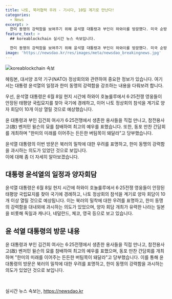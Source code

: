 ```yaml
---
title: 나토, 북러협력 우려 - 기시다, 10일 계기로 만난다!
categories:
  - News
excerpt: >
  한미 동맹의 강력함을 보여주기 위해 윤석열 대통령과 부인이 하와이를 방문했다. 미국 순방의 첫 일정으로 6·25전쟁 영웅들의 안장된 태평양 국립묘지를 찾아 국기에 경례하고 헌화를 바치는 등 미국과의 결속을 과시했다. 나토 정상회의 참석을 계기로 양자 회담이 10개 이상 열릴 것으로 전망되는 가운데, 윤 대통령과 기시다 후미오 일본 총리가 다시 머리를 맞대기로 합의하며 동맹 수준으로 관계를 복원한 북러의 동북아시아 정세에 대한 우려와 공동 대응에 대한 위기감이 반영되고 있다.
feature_text: >
  ## koreablockchain 실시간 뉴스 속보입니다.

  한미 동맹의 강력함을 보여주기 위해 윤석열 대통령과 부인이 하와이를 방문했다. 미국 순방의 첫 일정으로 6·25전쟁 영웅들의 안장된 태평양 국립묘지를 찾아 국기에 경례하고 헌화를 바치는 등 미국과의 결속을 과시했다. 나토 정상회의 참석을 계기로 양자 회담이 10개 이상 열릴 것으로 전망되는 가운데, 윤 대통령과 기시다 후미오 일본 총리가 다시 머리를 맞대기로 합의하며 동맹 수준으로 관계를 복원한 북러의 동북아시아 정세에 대한 우려와 공동 대응에 대한 위기감이 반영되고 있다.
image: 'https://newsdao.kr/res/images/meta/newsdao_breakingnews.jpg'
---
```


<p><img src="https://newsdao.kr/res/images/meta/newsdao_breakingnews.jpg" alt="koreablockchain 속보" /></p>

<p>헤링본, 대서양 조약 기구(NATO) 정상회의와 관련하여 중요한 정보가 있습니다. 여기서는 대통령 윤석열의 일정과 한미 동맹의 강력함을 강조하는 내용을 다뤄보려 합니다. </p>

<p>우선, 윤석열 대통령은 6월 8일 현지 시간에 하와이 호놀룰루에서 6·25전쟁 영웅들이 안장된 태평양 국립묘지를 찾아 국기에 경례하고, 이어 나토 정상회의 참석을 계기로 양자 회담이 10개 이상 열릴 것으로 예상했습니다. </p>

<p>윤 대통령과 부인 김건희 여사가 6·25전쟁에서 생존한 용사들을 직접 만나고, 참전용사 고(故) 벤저민 윌슨의 묘를 참배하여 최고의 예우를 표했습니다. 또한, 동포 만찬 간담회를 개최하며 "한미의 미래를 이어주는 든든한 버팀목이 돼달라"고 당부했습니다.</p>

<p>윤석열 대통령의 이번 방문은 북러의 밀착에 대한 우려를 표명하고, 한미 동맹의 강력함을 과시하는 의도가 있었던 것으로 보입니다.  <br>
이에 대해 좀 더 자세히 알아보겠습니다. </p>

<h2 data-ke-size="size26">대통령 윤석열의 일정과 양자회담</h2>

<p>윤석열 대통령은 6월 8일 현지 시간에 하와이 호놀룰루에서 6·25전쟁 영웅들이 안장된 태평양 국립묘지를 찾아 국기에 경례하고, 나토 정상회의 참석을 계기로 양자 회담이 10개 이상 열릴 것으로 예상됩니다.
이는 북러의 밀착에 대한 우려를 표명하고, 한미 동맹의 강력함을 대내외에 과시하는 의도가 있었으며, 양자 회담 개최가 유력한 나라는 일본을 비롯해 독일과 캐나다, 네덜란드, 체코, 영국 등으로 보고 있습니다.</p>

<h2 data-ke-size="size26">윤 석열 대통령의 방문 내용</h2>

<p>윤 대통령과 부인 김건희 여사는 6·25전쟁에서 생존한 용사들을 직접 만나고, 참전용사 고(故) 벤저민 윌슨의 묘를 참배하여 최고의 예우를 표했으며, 동포 만찬 간담회를 개최하며 "한미의 미래를 이어주는 든든한 버팀목이 돼달라"고 당부했습니다. 이를 통해 윤 대통령의 방문은 북러의 밀착에 대한 우려를 표명하고, 한미 동맹의 강력함을 과시하는 의도가 있었던 것으로 보입니다.</p>

<p data-ke-size="size16">&nbsp;</p>
실시간 뉴스 속보는, <a href="https://newsdao.kr" rel="dofollow">https://newsdao.kr</a>



